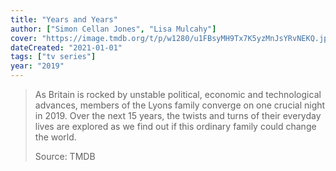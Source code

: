 ```yaml
---
title: "Years and Years"
author: ["Simon Cellan Jones", "Lisa Mulcahy"]
cover: "https://image.tmdb.org/t/p/w1280/u1FBsyMH9Tx7K5yzMnJsYRvNEKQ.jpg"
dateCreated: "2021-01-01"
tags: ["tv series"]
year: "2019"
---
```


> As Britain is rocked by unstable political, economic and technological advances, members of the Lyons family converge on one crucial night in 2019. Over the next 15 years, the twists and turns of their everyday lives are explored as we find out if this ordinary family could change the world.
>
> Source: TMDB
